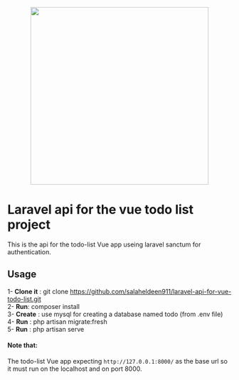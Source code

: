<p align="center"><a href="https://laravel.com" target="_blank"><img src="https://raw.githubusercontent.com/laravel/art/master/logo-lockup/5%20SVG/2%20CMYK/1%20Full%20Color/laravel-logolockup-cmyk-red.svg" width="400"></a></p>

# Laravel api for the vue todo list project


This is the api for the todo-list Vue app useing laravel sanctum for authentication.

## Usage
1- **Clone it** : git clone https://github.com/salaheldeen911/laravel-api-for-vue-todo-list.git <br>
2- **Run**: composer install <br>
3- **Create** : use mysql for creating a database named todo (from .env file) <br>
4- **Run** : php artisan migrate:fresh <br>
5- **Run** : php artisan serve <br>

#### Note that:
The todo-list Vue app expecting ``` http://127.0.0.1:8000/ ``` as the base url so it must run on the localhost and on port 8000.
